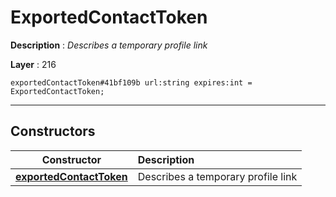 # ExportedContactToken

**Description** : *Describes a temporary profile link*

**Layer** : 216

```tl
exportedContactToken#41bf109b url:string expires:int = ExportedContactToken;
```

---

## Constructors

| Constructor | Description |
| :---: | :--- |
| [**exportedContactToken**](constructor/exportedContactToken) | Describes a temporary profile link |